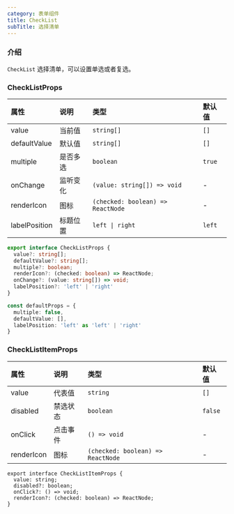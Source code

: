 ```yaml
---
category: 表单组件
title: CheckList
subTitle: 选择清单
---
```


### 介绍

`CheckList` 选择清单，可以设置单选或者复选。

### CheckListProps

| 属性 | 说明 | 类型 | 默认值 |
| :-  | :- | :- | :- |
| value | 当前值 |  `string[]` | `[]` |
| defaultValue | 默认值 |  `string[]` | `[]` |
| multiple | 是否多选 | `boolean` | `true` |
| onChange | 监听变化 | `(value: string[]) => void` | - |
| renderIcon | 图标 | `(checked: boolean) => ReactNode` | - |
| labelPosition | 标题位置 | `left \| right` |  `left` |

```ts
export interface CheckListProps {
  value?: string[];
  defaultValue?: string[];
  multiple?: boolean;
  renderIcon?: (checked: boolean) => ReactNode;
  onChange?: (value: string[]) => void;
  labelPosition?: 'left' | 'right'
}

const defaultProps = {
  multiple: false,
  defaultValue: [],
  labelPosition: 'left' as 'left' | 'right'
}
```

### CheckListItemProps

| 属性 | 说明 | 类型 | 默认值 |
| :-  | :- | :- | :- |
| value | 代表值 |  `string` | `[]` |
| disabled | 禁选状态 |  `boolean` | `false` |
| onClick | 点击事件 | `() => void` | - |
| renderIcon | 图标 | `(checked: boolean) => ReactNode` | - |

```tsx
export interface CheckListItemProps {
  value: string;
  disabled?: boolean;
  onClick?: () => void;
  renderIcon?: (checked: boolean) => ReactNode;
}
```